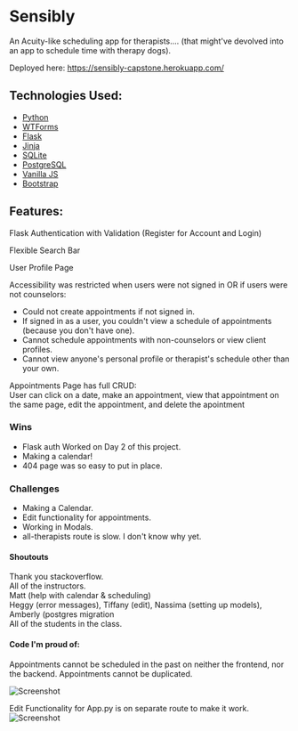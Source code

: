 # Sensibly

An Acuity-like scheduling app for therapists....
(that might've devolved into an app to schedule time with therapy dogs).

Deployed here: https://sensibly-capstone.herokuapp.com/

## Technologies Used: 
- [Python](https://www.python.org/)
- [WTForms](https://wtforms.readthedocs.io/en/stable/)
- [Flask](http://flask.pocoo.org/docs/1.0/)
- [Jinja](http://jinja.pocoo.org/)
- [SQLite](https://www.sqlite.org/index.html)
- [PostgreSQL](https://www.postgresql.org/)
- [Vanilla JS]()
- [Bootstrap](https://getbootstrap.com/)

## Features:
Flask Authentication with Validation (Register for Account and Login)

Flexible Search Bar

User Profile Page

Accessibility was restricted when users were not signed in OR if users were not counselors:
- Could not create appointments if not signed in.
- If signed in as a user, you couldn't view a schedule of appointments (because you don't have one).
- Cannot schedule appointments with non-counselors or view client profiles. 
- Cannot view anyone's personal profile or therapist's schedule other than your own.

Appointments Page has full CRUD:  
User can click on a date, make an appointment, view that appointment on the same page, edit the appointment, and delete the apointment

### Wins
- Flask auth Worked on Day 2 of this project.
- Making a calendar!
- 404 page was so easy to put in place.

### Challenges
- Making a Calendar.
- Edit functionality for appointments. 
- Working in Modals.
- all-therapists route is slow. I don't know why yet.

#### Shoutouts
Thank you stackoverflow.  
All of the instructors.  
Matt (help with calendar & scheduling)  
Heggy (error messages), Tiffany (edit), Nassima (setting up models), Amberly (postgres migration  
All of the students in the class. 

#### Code I'm proud of:

Appointments cannot be scheduled in the past on neither the frontend, nor the backend.
Appointments cannot be duplicated.

![Screenshot ](../master/Sensibly-app.png)

Edit Functionality for App.py is on separate route to make it work.
![Screenshot ](../master/Sensibly-app.py-edit.png)


